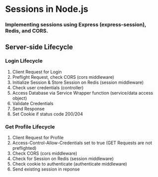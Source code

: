 # Sessions in Node.js  

### Implementing sessions using Express (express-session), Redis, and CORS.  

## Server-side Lifecycle  

### Login Lifecycle  
1. Client Request for Login
2. Preflight Request, check CORS (cors middleware)
3. Initialize Session & Store Session on Redis (session middleware)
4. Check user credentials (controller)
5. Access Database via Service Wrapper function (service/data access object)
6. Validate Credentials
7. Send Response
8. Set Cookie if status code 200/204

### Get Profile Lifecycle  
1. Client Request for Profile
2. Access-Control-Allow-Credentials set to true (GET Requests are not preflighted)
3. Check CORS (cors middleware)
4. Check for Session on Redis (session middleware)
5. Check cookie to authenticate (authenticate middleware)
6. Send existing session in reponse
